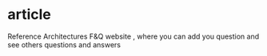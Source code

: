 # article
Reference Architectures F&amp;Q website , where you can add you question and see others questions and answers 
